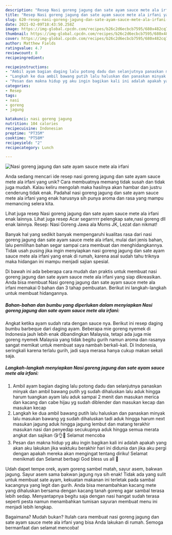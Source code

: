 ```yaml
---
description: "Resep Nasi goreng jagung dan sate ayam sauce mete ala irfani yang Menggugah Selera"
title: "Resep Nasi goreng jagung dan sate ayam sauce mete ala irfani yang Menggugah Selera"
slug: 620-resep-nasi-goreng-jagung-dan-sate-ayam-sauce-mete-ala-irfani-yang-menggugah-selera
date: 2021-02-09T18:43:50.258Z
image: https://img-global.cpcdn.com/recipes/b26c2d6ecbcb7595/680x482cq70/nasi-goreng-jagung-dan-sate-ayam-sauce-mete-ala-irfani-foto-resep-utama.jpg
thumbnail: https://img-global.cpcdn.com/recipes/b26c2d6ecbcb7595/680x482cq70/nasi-goreng-jagung-dan-sate-ayam-sauce-mete-ala-irfani-foto-resep-utama.jpg
cover: https://img-global.cpcdn.com/recipes/b26c2d6ecbcb7595/680x482cq70/nasi-goreng-jagung-dan-sate-ayam-sauce-mete-ala-irfani-foto-resep-utama.jpg
author: Matthew Fields
ratingvalue: 4.7
reviewcount: 8
recipeingredient:

recipeinstructions:
- "Ambil ayam bagian daging lalu potong dadu dan selanjutnya panaskan minyak dan ambil bawang putih yg sudah dihaluskan lalu aduk hingga harum tuangkan ayam lalu aduk sampai 2 menit dan masukan merica dan kacang dan cabe hijau yg sudah diblender dan masukan kecap dan masukan kecap"
- "Langkah ke dua ambil bawang putih lalu haluskan dan panaskan minyak lalu masukan bawang yg sudah dihaluskan tadi aduk hingga harum next masukan jagung aduk hingga jagung lembut dan matang terakhir masukan nasi dan penyedap secukupnya aduk hingga semua merata angkat dan sajikan 😘👌🙏 Selamat mencoba"
- "Pesan dan makna hidup yg aku ingin bagikan kali ini adalah apakah yang akan aku lakukan jika waktuku berakhir hari ini didunia dan jika aku pergi dengan apakah mereka akan mengingat tentang diriku! Selamat menikmati dan Selamat berbagi God bless us all 🙏"
categories:
- Resep
tags:
- nasi
- goreng
- jagung

katakunci: nasi goreng jagung 
nutrition: 104 calories
recipecuisine: Indonesian
preptime: "PT35M"
cooktime: "PT58M"
recipeyield: "2"
recipecategory: Lunch

---
```



![Nasi goreng jagung dan sate ayam sauce mete ala irfani](https://img-global.cpcdn.com/recipes/b26c2d6ecbcb7595/680x482cq70/nasi-goreng-jagung-dan-sate-ayam-sauce-mete-ala-irfani-foto-resep-utama.jpg)

Anda sedang mencari ide resep nasi goreng jagung dan sate ayam sauce mete ala irfani yang unik? Cara membuatnya memang tidak susah dan tidak juga mudah. Kalau keliru mengolah maka hasilnya akan hambar dan justru cenderung tidak enak. Padahal nasi goreng jagung dan sate ayam sauce mete ala irfani yang enak harusnya sih punya aroma dan rasa yang mampu memancing selera kita.

Lihat juga resep Nasi goreng jagung dan sate ayam sauce mete ala irfani enak lainnya. Lihat juga resep Acar segarrrrr pelengkap sate,nasi goreng dll enak lainnya. Resep: Nasi Goreng Jawa ala Moms JK, Lezat dan nikmat!

Banyak hal yang sedikit banyak mempengaruhi kualitas rasa dari nasi goreng jagung dan sate ayam sauce mete ala irfani, mulai dari jenis bahan, lalu pemilihan bahan segar sampai cara membuat dan menghidangkannya. Tidak usah pusing jika ingin menyiapkan nasi goreng jagung dan sate ayam sauce mete ala irfani yang enak di rumah, karena asal sudah tahu triknya maka hidangan ini mampu menjadi sajian spesial.


Di bawah ini ada beberapa cara mudah dan praktis untuk membuat nasi goreng jagung dan sate ayam sauce mete ala irfani yang siap dikreasikan. Anda bisa membuat Nasi goreng jagung dan sate ayam sauce mete ala irfani memakai 0 bahan dan 3 tahap pembuatan. Berikut ini langkah-langkah untuk membuat hidangannya.

<!--inarticleads1-->

##### Bahan-bahan dan bumbu yang diperlukan dalam menyiapkan Nasi goreng jagung dan sate ayam sauce mete ala irfani:



Angkat ketika ayam sudah rata dengan sauce nya. Berikut ini resep daging bumbu barbeque dari daging ayam. Beberapa mie goreng nyemek di Indonesia jauh lebih enak dibandingkan Malaysia, tetapi ada juga mie goreng nyemek Malaysia yang tidak begitu gurih namun aroma dan rasanya sangat memikat untuk membuat saya nambah berkali-kali. Di Indonesia, seringkali karena terlalu gurih, jadi saya merasa hanya cukup makan sekali saja. 

<!--inarticleads2-->

##### Langkah-langkah menyiapkan Nasi goreng jagung dan sate ayam sauce mete ala irfani:

1. Ambil ayam bagian daging lalu potong dadu dan selanjutnya panaskan minyak dan ambil bawang putih yg sudah dihaluskan lalu aduk hingga harum tuangkan ayam lalu aduk sampai 2 menit dan masukan merica dan kacang dan cabe hijau yg sudah diblender dan masukan kecap dan masukan kecap
1. Langkah ke dua ambil bawang putih lalu haluskan dan panaskan minyak lalu masukan bawang yg sudah dihaluskan tadi aduk hingga harum next masukan jagung aduk hingga jagung lembut dan matang terakhir masukan nasi dan penyedap secukupnya aduk hingga semua merata angkat dan sajikan 😘👌🙏 Selamat mencoba
1. Pesan dan makna hidup yg aku ingin bagikan kali ini adalah apakah yang akan aku lakukan jika waktuku berakhir hari ini didunia dan jika aku pergi dengan apakah mereka akan mengingat tentang diriku! Selamat menikmati dan Selamat berbagi God bless us all 🙏


Udah dapet tempe orek, ayam goreng sambel matah, sayur asem, bakwan jagung. Sayur asem sama bakwan jagung nya sih enak! Tidak ada yang sulit untuk membuat sate ayam, kekuatan makanan ini terletak pada sambal kacangnya yang legit dan gurih. Anda bisa menambahkan kacang mete yang dihaluskan bersama dengan kacang tanah goreng agar sambal terasa lebih sedap. Menyantapnya begitu saja dengan nasi hangat sudah terasa seperti pesta namun menambahkan tumisan sayuran membuat menu ini menjadi lebih lengkap. 

Bagaimana? Mudah bukan? Itulah cara membuat nasi goreng jagung dan sate ayam sauce mete ala irfani yang bisa Anda lakukan di rumah. Semoga bermanfaat dan selamat mencoba!
